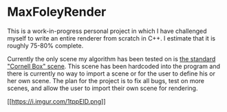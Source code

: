 # MaxFoleyRender
This is a work-in-progress personal project in which I have challenged myself to write an entire renderer from scratch in C++.
I estimate that it is roughly 75-80% complete. 

Currently the only scene my algorithm has been tested on is [the standard "Cornell Box" scene](https://en.wikipedia.org/wiki/Cornell_box).
This scene has been hardcoded into the program and there is currently no way to import a scene or for the user to define his or her own scene. 
The plan for the project is to fix all bugs, test on more scenes, and allow the user to import their own scene for rendering.

[[https://i.imgur.com/1tppEID.png]]
